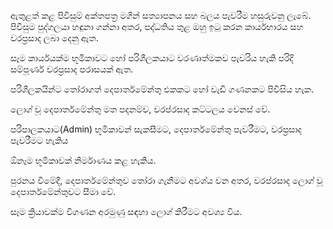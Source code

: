 ඇතුළත් කළ පිවිසුම් අක්තපත්‍ර මගින් සත්‍යාපනය සහ බලය පැවරීම හසුරුවනු ලැබේ. පිවිසුම පුද්ගලයා හඳුනා ගන්නා අතර, පද්ධතිය තුළ ඔහු ඉටු කරන කාර්යභාරය සහ වරප්‍රසාද ලබා දෙනු ඇත.

සෑම කාර්යයක්ම භූමිකාවට හෝ පරිශීලකයාට වරණාත්මකව පැවරිය හැකි පරිදි සම්පූර්ණ වරප්‍රසාද පරාසයක් ඇත.

පරිශීලකයින්ට තෝරාගත් දෙපාර්තමේන්තු එකකට හෝ වැඩි ගණනකට පිවිසිය හැක.

ලොග් වූ දෙපාර්තමේන්තු මත පදනම්ව, වරප්රසාද කට්ටලය වෙනස් වේ.

පරිපාලකයාට(Admin) භූමිකාවන් සැකසීමට, දෙපාර්තමේන්තු පැවරීමට, වරප්‍රසාද පැවරීමට හැකිය

ඕනෑම භූමිකාවක් නිර්මාණය කළ හැකිය.

පුරනය වීමේදී, දෙපාර්තමේන්තුව තෝරා ගැනීමට අවශ්ය වන අතර, වරප්රසාද ලොග් වූ දෙපාර්තමේන්තුවට සීමා වේ.

සෑම ක්‍රියාවක්ම විගණන අරමුණු සඳහා ලොග් කිරීමට අවශ්‍ය විය.